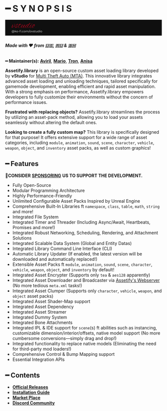 # ━ S Y N O P S I S

![](https://raw.githubusercontent.com/ov-studio/.github/main/profile/banner.png)

###### **Made with :heart: from 🇺🇸, 🇷🇺 & 🇧🇭**
**━ Maintainer(s):** [**Aviril**](https://github.com/Aviril), [**Mario**](https://github.com/OvileAmriam), [**Tron**](https://github.com/OvileAmriam), [**Anisa**](https://github.com/Anisa-Nur)

**Assetify.library** is an open-source custom asset loading library developed by **vStudio** for [Multi Theft Auto \(MTA\)](https://multitheftauto.com/). This innovative library integrates advanced asset loading and unloading techniques, tailored specifically for gamemode development, enabling efficient and rapid asset manipulation. With a strong emphasis on performance, Assetify.library empowers developers to fully customize their environments without the concern of performance issues.

**Frustrated with replacing objects?** Assetify.library streamlines the process by utilizing an asset-pack method, allowing you to load your assets seamlessly without altering the default ones. 

**Looking to create a fully custom map?** This library is specifically designed for that purpose! It offers extensive support for a wide range of asset categories, including `module`, `animation`, `sound`, `scene`, `character`, `vehicle`, `weapon`, `object`, and `inventory` asset packs, as well as custom graphics!

## ━ Features

💎**CONSIDER** [**SPONSORING**](https://ko-fi.com/ovstudio) **US TO SUPPORT THE DEVELOPMENT.**

* Fully Open-Source
* Modular Programming Architecture
* Highly Performance-Friendly
* Unlimited Configurable Asset Packs Inspired by Unreal Engine
* Comprehensive Built-In Libraries ft `namespace`, `class`, `table`, `math`, `string` and more!
* Integrated File System
* Integrated Timer and Threader (Including Async/Await, Heartbeats, Promises and more!)
* Integrated Robust Networking, Scheduling, Rendering, and Attachment Solutions
* Integrated Scalable Data System (Global and Entity Datas)
* Integrated Library Command Line Interface (CLI)
* Automatic Library Updater (If enabled, the latest version will be downloaded and automatically replaced!)
* Extensible Asset Packs ft `module`, `animation`, `sound`, `scene`, `character`, `vehicle`, `weapon`, `object`, and `inventory` by default!
* Integrated Asset Encrypter (Supports only `tea` & `aes128` apparently)
* Integrated Asset Downloader and Broadcaster via [Assetify's Webserver](https://github.com/ov-sa/Assetify.webserver) (No more tedious `meta.xml` tasks!)
* Integrated Asset Clumper (Supports only `character`, `vehicle`, `weapon`, and `object` asset packs)
* Integrated Asset Shader-Map support
* Integrated Asset Dependency
* Integrated Asset Streamer
* Integrated Dummy System
* Integrated Bone Attachments
* Integrated IPL & IDE support for `scene`(s) ft abilities such as instancing, customizable dimension/interior/offsets, native model support (No more cumbersome conversions—simply drag and drop!)
* Integrated functionality to replace native models (Eliminating the need for third-party mod loaders!)
* Comprehensive Control & Bump Mapping support
* Essential Integration APIs

## ━ Contents

* [**Official Releases**](https://github.com/ov-sa/Assetify.library/releases)
* [**Installation Guide**](https://github.com/ov-sa/Assetify.library/wiki)
* [**Market Place**](https://github.com/ov-sa/Assetify.library/tree/marketplace)
* [**Discord Community**](http://discord.gg/sVCnxPW)
